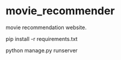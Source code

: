 # movie_recommender
movie recommendation website.

pip install -r requirements.txt

python manage.py runserver
